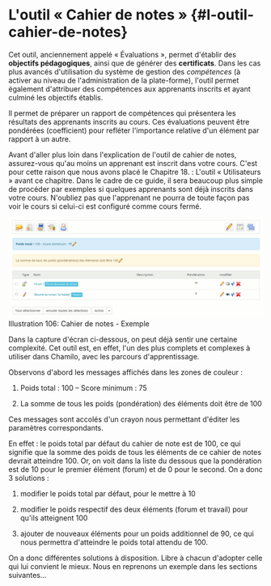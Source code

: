# L&#039;outil « Cahier de notes » {#l-outil-cahier-de-notes}

Cet outil, anciennement appelé « Évaluations », permet d&#039;établir des **objectifs pédagogiques**, ainsi que de générer des **certificats**. Dans les cas plus avancés d&#039;utilisation du système de gestion des _compétences_ (à activer au niveau de l&#039;administration de la plate-forme), l&#039;outil permet également d&#039;attribuer des compétences aux apprenants inscrits et ayant culminé les objectifs établis.

Il permet de préparer un rapport de compétences qui présentera les résultats des apprenants inscrits au cours. Ces évaluations peuvent être pondérées (coefficient) pour refléter l&#039;importance relative d&#039;un élément par rapport à un autre.

Avant d&#039;aller plus loin dans l&#039;explication de l&#039;outil de cahier de notes, assurez-vous qu&#039;au moins un apprenant est inscrit dans votre cours. C&#039;est pour cette raison que nous avons placé le Chapitre 18\. : L&#039;outil « Utilisateurs » avant ce chapitre. Dans le cadre de ce guide, il sera beaucoup plus simple de procéder par exemples si quelques apprenants sont déjà inscrits dans votre cours. N&#039;oubliez pas que l&#039;apprenant ne pourra de toute façon pas voir le cours si celui-ci est configuré comme cours fermé.

![](../assets/image167.png)Illustration 106: Cahier de notes - Exemple

Dans la capture d&#039;écran ci-dessous, on peut déjà sentir une certaine complexité. Cet outil est, en effet, l&#039;un des plus complets et complexes à utiliser dans Chamilo, avec les parcours d&#039;apprentissage.

Observons d&#039;abord les messages affichés dans les zones de couleur :

1.  Poids total : 100 – Score minimum : 75

2.  La somme de tous les poids (pondération) des éléments doit être de 100

Ces messages sont accolés d&#039;un crayon nous permettant d&#039;éditer les paramètres correspondants.

En effet : le poids total par défaut du cahier de note est de 100, ce qui signifie que la somme des poids de tous les éléments de ce cahier de notes devrait atteindre 100\. Or, on voit dans la liste du dessous que la pondération est de 10 pour le premier élément (forum) et de 0 pour le second. On a donc 3 solutions :

1.  modifier le poids total par défaut, pour le mettre à 10

2.  modifier le poids respectif des deux éléments (forum et travail) pour qu&#039;ils atteignent 100

3.  ajouter de nouveaux éléments pour un poids additionnel de 90, ce qui nous permettra d&#039;atteindre le poids total attendu de 100.

On a donc différentes solutions à disposition. Libre à chacun d&#039;adopter celle qui lui convient le mieux. Nous en reprenons un exemple dans les sections suivantes...